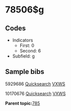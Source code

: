 # 78506$g

## Codes

-   Indicators
    -   First: 0
    -   Second: 6
-   Subfield: g

## Sample bibs

5929686 [Quicksearch](https://search.library.yale.edu/catalog/5929686) [VXWS](http://prodorbis.library.yale.edu:7014/vxws/GetHoldingsService?bibId=5929686)

10170676 [Quicksearch](https://search.library.yale.edu/catalog/10170676) [VXWS](http://prodorbis.library.yale.edu:7014/vxws/GetHoldingsService?bibId=10170676)

**Parent topic:**[785](../../tags/785/785.md)

